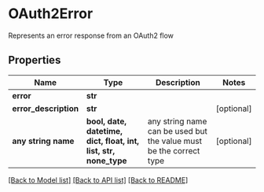 # OAuth2Error

Represents an error response from an OAuth2 flow

## Properties
Name | Type | Description | Notes
------------ | ------------- | ------------- | -------------
**error** | **str** |  | 
**error_description** | **str** |  | [optional] 
**any string name** | **bool, date, datetime, dict, float, int, list, str, none_type** | any string name can be used but the value must be the correct type | [optional]

[[Back to Model list]](../README.md#documentation-for-models) [[Back to API list]](../README.md#documentation-for-api-endpoints) [[Back to README]](../README.md)


